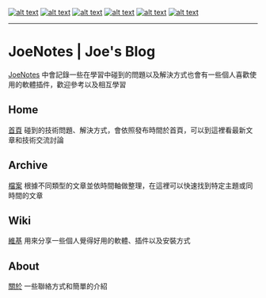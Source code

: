<!-- Please don't remove this: Grab your social icons from https://github.com/joechang0113/socialpage -->

<!-- display the social media buttons in your README -->

[![alt text][1.1]][1] <!--(instagram) -->
[![alt text][2.1]][2] <!--(facebook) -->
[![alt text][3.1]][3] <!--(twitter) -->
[![alt text][4.1]][4] <!--(weibo) -->
[![alt text][5.1]][5] <!--(github) -->
[![alt text][6.1]][6] <!--(medium) -->

<!-- links to social media icons -->
<!-- no need to change these -->

<!-- icons with padding -->

[1.1]: https://i.imgur.com/GmxhYO0.png (instagram icon with padding)
[2.1]: https://i.imgur.com/oFsAcMx.png (facebook icon with padding)
[3.1]: https://i.imgur.com/YCdR3o9.png (twitter icon with padding)
[4.1]: https://i.imgur.com/AYLF0go.png (weibo icon with padding)
[5.1]: https://i.imgur.com/5BWvIrF.png (github icon with padding)
[6.1]: https://i.imgur.com/UA7Oh6z.png (medium icon with padding)

<!-- links to your social media accounts -->
<!-- update these accordingly -->

[1]: https://www.instagram.com/joechang0113
[2]: http://www.facebook.com/joechang0113
[3]: https://twitter.com/joechang0113
[4]: http://weibo.com/7331813538/profile
[5]: https://github.com/joechang0113
[6]: https://medium.com/@joechang0113

<!-- Please don't remove this: Grab your social icons from https://github.com/joechang0113/socialpage -->
---
# JoeNotes | Joe's Blog

[JoeNotes](https://joechang0113.github.io/) 中會記錄一些在學習中碰到的問題以及解決方式也會有一些個人喜歡使用的軟體插件，歡迎參考以及相互學習

## Home

[首頁](https://joechang0113.github.io/) 碰到的技術問題、解決方式，會依照發布時間於首頁，可以到這裡看最新文章和技術交流討論

## Archive

[檔案](https://joechang0113.github.io/archive/) 根據不同類型的文章並依時間軸做整理，在這裡可以快速找到特定主題或同時間的文章

## Wiki

[維基](https://joechang0113.github.io/wiki/) 用來分享一些個人覺得好用的軟體、插件以及安裝方式

## About

[關於](https://joechang0113.github.io/about/) 一些聯絡方式和簡單的介紹
